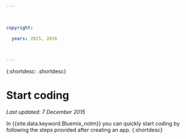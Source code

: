 ```yaml
---

 

copyright:

  years: 2015, 2016

 

---
```


{:shortdesc: .shortdesc}

# Start coding

*Last updated:  7 December 2015*

In {{site.data.keyword.Bluemix_notm}} you can quickly start coding by following the steps provided after creating an app.
{:shortdesc}



